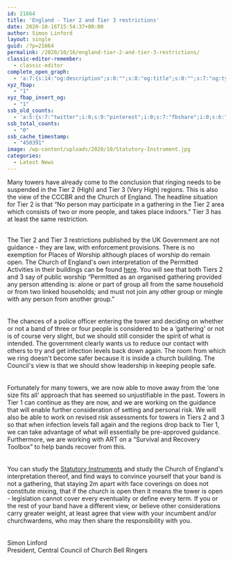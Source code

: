 ```yaml
---
id: 21664
title: 'England - Tier 2 and Tier 3 restrictions'
date: 2020-10-16T15:54:37+00:00
author: Simon Linford
layout: single
guid: /?p=21664
permalink: /2020/10/16/england-tier-2-and-tier-3-restrictions/
classic-editor-remember:
  - classic-editor
complete_open_graph:
  - 'a:7:{s:14:"og:description";s:0:"";s:8:"og:title";s:0:"";s:7:"og:type";s:0:"";s:12:"twitter:card";s:7:"summary";s:15:"twitter:creator";s:0:"";s:19:"twitter:description";s:0:"";s:8:"og:image";s:0:"";}'
xyz_fbap:
  - "1"
xyz_fbap_insert_og:
  - "1"
ssb_old_counts:
  - 'a:5:{s:7:"twitter";i:0;s:9:"pinterest";i:0;s:7:"fbshare";i:0;s:6:"reddit";i:0;s:6:"tumblr";N;}'
ssb_total_counts:
  - "0"
ssb_cache_timestamp:
  - "450391"
image: /wp-content/uploads/2020/10/Statutory-Instrument.jpg
categories:
  - Latest News
---
```

Many towers have already come to the conclusion that ringing needs to be suspended in the Tier 2 (High) and Tier 3 (Very High) regions. This is also the view of the CCCBR and the Church of England. The headline situation for Tier 2 is that &#8220;No person may participate in a gathering in the Tier 2 area which consists of two or more people, and takes place indoors.” Tier 3 has at least the same restriction.

&nbsp;  
The Tier 2 and Tier 3 restrictions published by the UK Government are not guidance - they are law, with enforcement provisions. There is no exemption for Places of Worship although places of worship do remain open. The Church of England&apos;s own interpretation of the Permitted Activities in their buildings can be found <a href="https://www.churchofengland.org/sites/default/files/2020-10/COVID%2019%20Permitted%20Activities%20under%203%20Tier%20System%20v1.0_1.pdf" target="_blank" rel="noopener noreferrer">here</a>. You will see that both Tiers 2 and 3 say of public worship &#8220;Permitted as an organised gathering provided any person attending is: alone or part of group all from the same household or from two linked households; and must not join any other group or mingle with any person from another group.&#8221;  
&nbsp;  
&nbsp;  
The chances of a police officer entering the tower and deciding on whether or not a band of three or four people is considered to be a &#8216;gathering&apos; or not is of course very slight, but we should still consider the spirit of what is intended. The government clearly wants us to reduce our contact with others to try and get infection levels back down again. The room from which we ring doesn&apos;t become safer because it is inside a church building. The Council&apos;s view is that we should show leadership in keeping people safe.  
&nbsp;  
&nbsp;  
Fortunately for many towers, we are now able to move away from the &#8216;one size fits all&apos; approach that has seemed so unjustifiable in the past. Towers in Tier 1 can continue as they are now, and we are working on the guidance that will enable further consideration of setting and personal risk. We will also be able to work on revised risk assessments for towers in Tiers 2 and 3 so that when infection levels fall again and the regions drop back to Tier 1, we can take advantage of what will essentially be pre-approved guidance. Furthermore, we are working with ART on a &#8220;Survival and Recovery Toolbox&#8221; to help bands recover from this.  
&nbsp;  
&nbsp;  
You can study the <a href="https://www.legislation.gov.uk/uksi/2020/1104/pdfs/uksi_20201104_en.pdf" target="_blank" rel="noopener noreferrer">Statutory Instruments</a> and study the Church of England&apos;s interpretation thereof, and find ways to convince yourself that your band is not a gathering, that staying 2m apart with face coverings on does not constitute mixing, that if the church is open then it means the tower is open - legislation cannot cover every eventuality or define every term. If you or the rest of your band have a different view, or believe other considerations carry greater weight, at least agree that view with your incumbent and/or churchwardens, who may then share the responsibility with you.  
&nbsp;  
&nbsp;  
Simon Linford  
President, Central Council of Church Bell Ringers

